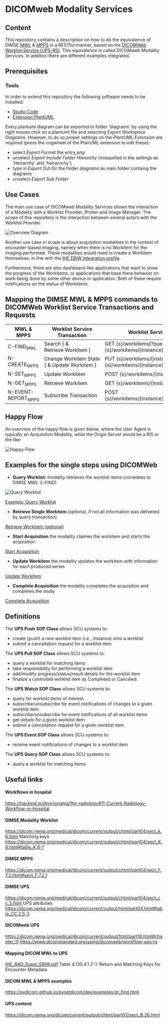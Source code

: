 # DICOMweb Modality Services
## Content 
This repository contains a description on how to do the equivalence of DIMSE [MWL](https://dicom.nema.org/medical/dicom/current/output/chtml/part04/sect_k.6.html) & [MPPS](https://dicom.nema.org/medical/dicom/current/output/chtml/part04/sect_F.7.2.html#sect_F.7.2.1) in a RESTful manner, based on the [DICOMWeb Worklist Service (UPS-RS)](https://dicom.nema.org/medical/dicom/current/output/chtml/part18/chapter_11.html). This equivalence is called DICOMweb Modality Services.
In addition there are different examples integrated.

## Prerequisites
### Tools
In order to extend this repository the following software needs to be installed:
- [Studio Code](https://code.visualstudio.com/)
- [Extension PlantUML](https://marketplace.visualstudio.com/items?itemName=jebbs.plantuml)

Every plantuml diagram can be exported to folder 'diagrams' by using the right mouse click on a plantuml file and selecting *Export Workspace Diagrams*.
However, to do so proper settings on the *PlantUML Extension* are required (press the cogwheel of the PlanUML extension to edit these):
- select *Export Format* the entry *png*
- unselect *Export Include Folder Hierarchy* (misspelled in the settings as 'Heirarchy' and 'heiracrchy')
- type in *Export Out Dir* the folder *diagrams* as main folder containg the diagrams
- unselect *Export Sub Folder*

## Use Cases
The main use case of DICOMweb Modality Services shows the interaction of a Modality with a Worklist Provider, Printer and Image Manager. The scope of this repository is the interaction between several actors with the Worklist Provider.

![Overview Diagram](diagrams/Overview.png)

Another use case in scope is about acquisition modalities in the context of encounter-based imaging, namely when there is no Workitem for the imaging performed. These modalities would need to create a Workitem themselves, in line with the [IHE EBIW integration profile](https://wiki.ihe.net/index.php/Encounter-Based_Imaging_Workflow).

Furthermore, there are also dashboard-like applications that want to show the progress of the Workitems, or applications that base there behavior on work being done by some other device or application. Both of these require notifications on the status of Workitems.

## Mapping the DIMSE MWL & MPPS commands to DICOMWeb Worklist Service Transactions and Requests
| MWL & MPPS | Worklist Service Transaction | Worklist Service Request |
|-------------|--------|----------|
| C-FIND<sub>MWL</sub> | Search [ & Retrieve Workitem ] | GET {s}/workitems{?query*} [ & GET {s}/workitems/{instance} ]  |
| N-CREATE<sub>MPPS</sub> | Change Workitem State [ & Update Workitem ] | PUT {s}/workitems/{instance}/state [ & POST {s}/workitems/{instance}{?transaction} ] |
| N-SET<sub>MPPS</sub> | Update Workitem | POST {s}/workitems/{instance}{?transaction}  |
| N-GET<sub>MPPS</sub> | Retrieve Workitem | GET {s}/workitems/{instance} |
| N-EVENT-REPORT<sub>MPPS</sub> | Subscribe Transaction | POST {s}/workitems/{instance}/subscribers/{aetitle} |

## Happy Flow

An overview of the happy flow is given below, where the User Agent is typically an Acquisition Modality, while the Origin Server would be a RIS or the like:

![Happy Flow](diagrams/Happy%20Flow.png)

## Examples for the single steps using DICOMWeb
- **Query Worklist:** modality retrieves the worklist items (correlates to DIMSE MWL C-FIND)

![Query Worklist](diagrams/Query_Worklist.png)

[Example: Query Worklist](10-Query-Worklist.md) 

- **Retrieve Single Workitem** (optional, if not all information was delivered by query transaction)

[Retrieve Workitem (optional)](11-Retrieve-Workitem.md)

- **Start Acquisition** the modality claimes the workitem and starts the acquisition

[Start Acquisition](12-Start-Acquisition.md)

- **Update Workitem** the modality updates the workitem with information for each produced series

[Update Workitem](13-Update-MPPS.md)

- **Complete Acquisition** the modality completes the acquisition and completes the study

[Complete Acquisition](14-Complete-Acquisition.md)

## Definitions
The **UPS Push SOP Class** allows SCU systems to:
- create (push) a new worklist item (i.e., instance) onto a worklist
- submit a cancellation request for a worklist item

The **UPS Pull SOP Class** allows SCU systems to:
- query a worklist for matching items
- take responsibility for performing a worklist item
- add/modify progress/status/result details for the worklist item
- finalize a controlled worklist item as Completed or Canceled.

The **UPS Watch SOP Class** allows SCU systems to:
- query for worklist items of interest
- subscribe/unsubscribe for event notifications of changes to a given worklist item
- subscribe/unsubscribe for event notifications of all worklist items
- get details for a given worklist item
- submit a cancellation request for a given worklist item

The **UPS Event SOP Class** allows SCU systems to:
- receive event notifications of changes to a worklist item

The **UPS Query SOP Class** allows SCU systems to:
- query a worklist for matching items.

## Useful links
#### Workflows in hospital
https://hackmd.io/@victoriatjia/fhir-radiology#11-Current-Radiology-Workflow-in-Hospital

#### DIMSE Modality Worklist
https://dicom.nema.org/medical/dicom/current/output/chtml/part04/sect_k.6.html
Matching keys
https://dicom.nema.org/medical/dicom/current/output/chtml/part04/sect_K.6.html#table_K.6-1

#### DIMSE MPPS
https://dicom.nema.org/medical/dicom/current/output/chtml/part04/sect_F.7.2.html#sect_F.7.2.1

#### DIMSE UPS
https://dicom.nema.org/medical/dicom/current/output/chtml/part04/sect_cc.3.html
UPS attributes
https://dicom.nema.org/medical/dicom/current/output/html/part04.html#table_CC.2.5-3

#### DICOMweb UPS
https://dicom.nema.org/medical/dicom/current/output/html/part18.html#chapter_11
https://www.dicomstandard.org/using/dicomweb/workflow-ups-rs

#### Mapping DICOM MWL to UPS
[IHE_RAD_Suppl_EBIW.pdf](https://eur04.safelinks.protection.outlook.com/?url=https%3A%2F%2Fwww.ihe.net%2FuploadedFiles%2FDocuments%2FRadiology%2FIHE_RAD_Suppl_EBIW.pdf%23page%3D61&data=05%7C01%7Cdieter.krotz%40siemens-healthineers.com%7C1f152786c550400ada1a08db1fcac085%7C5dbf1add202a4b8d815bbf0fb024e033%7C0%7C0%7C638138728255656972%7CUnknown%7CTWFpbGZsb3d8eyJWIjoiMC4wLjAwMDAiLCJQIjoiV2luMzIiLCJBTiI6Ik1haWwiLCJXVCI6Mn0%3D%7C3000%7C%7C%7C&sdata=NrIebDyqLlLYrPjhjR8tAh5KyYjyS017IiLYe5%2FGfxM%3D&reserved=0)
Table 4.130.4.1.2-1: Return and Matching Keys for Encounter Metadata

#### DICOM MWL & MPPS examples
https://pydicom.github.io/pynetdicom/dev/examples/qr_find.html

#### UPS content
https://dicom.nema.org/dicom/current/output/chtml/part03/sect_B.26.html

